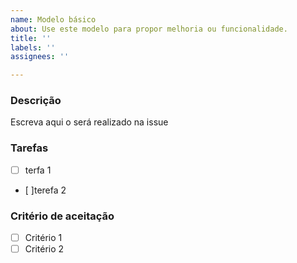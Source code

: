 ```yaml
---
name: Modelo básico
about: Use este modelo para propor melhoria ou funcionalidade.
title: ''
labels: ''
assignees: ''

---
```


### Descrição

 Escreva aqui o será realizado na issue

### Tarefas
- [ ] terfa 1
- [ ]terefa 2

### Critério de aceitação
- [ ] Critério 1
- [ ] Critério 2

